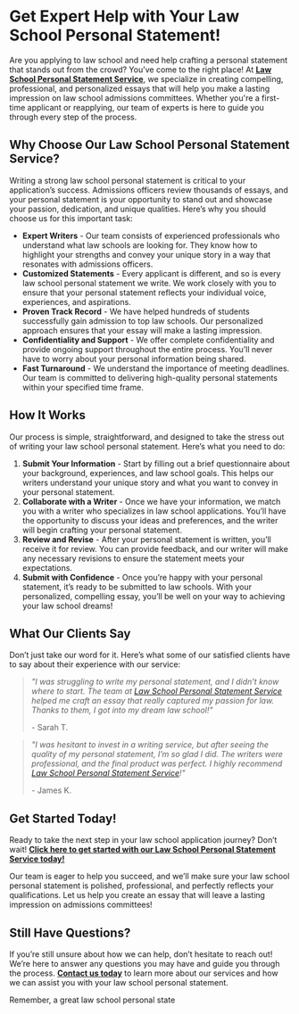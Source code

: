 # Get Expert Help with Your Law School Personal Statement!

Are you applying to law school and need help crafting a personal statement that stands out from the crowd? You’ve come to the right place! At **[Law School Personal Statement Service](https://tinyurl.com/topessay?keyword=law+school+personal+statement+service)**, we specialize in creating compelling, professional, and personalized essays that will help you make a lasting impression on law school admissions committees. Whether you're a first-time applicant or reapplying, our team of experts is here to guide you through every step of the process.

## Why Choose Our Law School Personal Statement Service?

Writing a strong law school personal statement is critical to your application’s success. Admissions officers review thousands of essays, and your personal statement is your opportunity to stand out and showcase your passion, dedication, and unique qualities. Here’s why you should choose us for this important task:

- **Expert Writers** - Our team consists of experienced professionals who understand what law schools are looking for. They know how to highlight your strengths and convey your unique story in a way that resonates with admissions officers.
- **Customized Statements** - Every applicant is different, and so is every law school personal statement we write. We work closely with you to ensure that your personal statement reflects your individual voice, experiences, and aspirations.
- **Proven Track Record** - We have helped hundreds of students successfully gain admission to top law schools. Our personalized approach ensures that your essay will make a lasting impression.
- **Confidentiality and Support** - We offer complete confidentiality and provide ongoing support throughout the entire process. You’ll never have to worry about your personal information being shared.
- **Fast Turnaround** - We understand the importance of meeting deadlines. Our team is committed to delivering high-quality personal statements within your specified time frame.

## How It Works

Our process is simple, straightforward, and designed to take the stress out of writing your law school personal statement. Here’s what you need to do:

1. **Submit Your Information** - Start by filling out a brief questionnaire about your background, experiences, and law school goals. This helps our writers understand your unique story and what you want to convey in your personal statement.
2. **Collaborate with a Writer** - Once we have your information, we match you with a writer who specializes in law school applications. You’ll have the opportunity to discuss your ideas and preferences, and the writer will begin crafting your personal statement.
3. **Review and Revise** - After your personal statement is written, you’ll receive it for review. You can provide feedback, and our writer will make any necessary revisions to ensure the statement meets your expectations.
4. **Submit with Confidence** - Once you’re happy with your personal statement, it’s ready to be submitted to law schools. With your personalized, compelling essay, you’ll be well on your way to achieving your law school dreams!

## What Our Clients Say

Don’t just take our word for it. Here’s what some of our satisfied clients have to say about their experience with our service:

> _"I was struggling to write my personal statement, and I didn’t know where to start. The team at [Law School Personal Statement Service](https://tinyurl.com/topessay?keyword=law+school+personal+statement+service) helped me craft an essay that really captured my passion for law. Thanks to them, I got into my dream law school!"_
> 
> <footer>- Sarah T.</footer>

> _"I was hesitant to invest in a writing service, but after seeing the quality of my personal statement, I’m so glad I did. The writers were professional, and the final product was perfect. I highly recommend [Law School Personal Statement Service](https://tinyurl.com/topessay?keyword=law+school+personal+statement+service)!"_
> 
> <footer>- James K.</footer>

## Get Started Today!

Ready to take the next step in your law school application journey? Don’t wait! [**Click here to get started with our Law School Personal Statement Service today!**](https://tinyurl.com/topessay?keyword=law+school+personal+statement+service)

Our team is eager to help you succeed, and we’ll make sure your law school personal statement is polished, professional, and perfectly reflects your qualifications. Let us help you create an essay that will leave a lasting impression on admissions committees!

## Still Have Questions?

If you’re still unsure about how we can help, don’t hesitate to reach out! We’re here to answer any questions you may have and guide you through the process. [**Contact us today**](https://tinyurl.com/topessay?keyword=law+school+personal+statement+service) to learn more about our services and how we can assist you with your law school personal statement.

Remember, a great law school personal state

